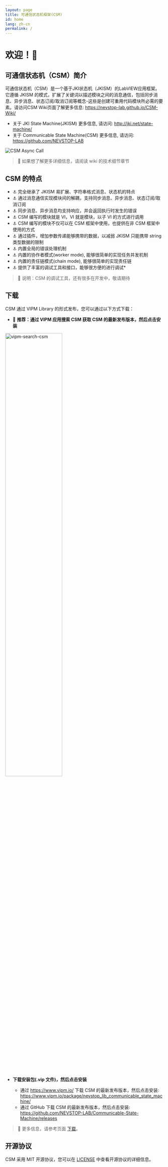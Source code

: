 ```yaml
---
layout: page
title: 可通信状态机框架(CSM)
id: home
lang: zh-cn
permalink: /
---
```


<!--  [50%] HOME 页面(md-page[x]) - English[√] | Chinese [√]
- [x] CSM框架的介绍
- [x] CSM框架的特点
- [ ] CSM框架的应用场景
- [x] CSM框架的下载链接
- [x] 开源资源使用说明
 -->

# 欢迎！🌱

<!--
[![Image](https://www.vipm.io/package/nevstop_lib_communicable_state_machine/badge.svg?metric=installs)](https://www.vipm.io/package/nevstop_lib_communicable_state_machine/)[![Image](https://www.vipm.io/package/nevstop_lib_communicable_state_machine/badge.svg?metric=stars)](https://www.vipm.io/package/nevstop_lib_communicable_state_machine/)[![GitHub all releases](https://img.shields.io/github/downloads/NEVSTOP-LAB/Communicable-State-Machine/total)](https://github.com/NEVSTOP-LAB/Communicable-State-Machine/releases)[![Build_VIPM_Library](https://github.com/NEVSTOP-LAB/Communicable-State-Machine/actions/workflows/Build_VIPM_Library.yml/badge.svg?branch=main)](https://github.com/NEVSTOP-LAB/Communicable-State-Machine/actions/workflows/Build_VIPM_Library.yml)[![Check_Broken_VIs](https://github.com/NEVSTOP-LAB/Communicable-State-Machine/actions/workflows/Check_Broken_VIs.yml/badge.svg?branch=main)](https://github.com/NEVSTOP-LAB/Communicable-State-Machine/actions/workflows/Check_Broken_VIs.yml) -->

## 可通信状态机（CSM）简介

可通信状态机（CSM）是一个基于JKI状态机（JKISM）的LabVIEW应用框架。它遵循 JKISM 的模式，扩展了关键词以描述模块之间的消息通信，包括同步消息、异步消息、状态订阅/取消订阅等概念-这些是创建可重用代码模块所必需的要素。请访问CSM Wiki页面了解更多信息: <https://nevstop-lab.github.io/CSM-Wiki/>

- 关于 JKI State Machine(JKISM) 更多信息, 请访问: <http://jki.net/state-machine/>
- 关于 Communicable State Machine(CSM) 更多信息, 请访问: <https://github.com/NEVSTOP-LAB>

![CSM Async Call](https://nevstop-lab.github.io/CSM-Wiki/assets/img/Homepage%20Image.png)

> 📓
> 如果想了解更多详细信息，请阅读 wiki 的技术细节章节
>

## CSM 的特点

- :anchor: 完全继承了 JKISM 易扩展、字符串格式消息、状态机的特点
- :anchor: 通过消息通信实现模块间的解耦，支持同步消息、异步消息、状态订阅/取消订阅
- :anchor: 同步消息、异步消息均支持响应，并会返回执行时发生的错误
- :anchor: CSM 编写的模块就是 VI，VI 就是模块，以子 VI 的方式进行调用
- :anchor: CSM 编写的模块不仅可以在 CSM 框架中使用，也提供在非 CSM 框架中使用的方式
- :anchor: 通过插件，增加参数传递能够携带的数据，以减弱 JKISM 只能携带 string 类型数据的限制
- :anchor: 内置全局的错误处理机制
- :anchor: 内置的协作者模式(worker mode), 能够很简单的实现任务并发机制
- :anchor: 内置的责任链模式(chain mode), 能够很简单的实现责任链
- :anchor: 提供了丰富的调试工具和接口，能够很方便的进行调试*

>
> 📓 说明：CSM 的调试工具，还有很多在开发中，敬请期待
>

## 下载

CSM 通过 VIPM Library 的形式发布，您可以通过以下方式下载：

- 🥇 **推荐：通过 VIPM 应用搜索 CSM 获取 CSM 的最新发布版本，然后点击安装**

<img src="assets/img/VIPM%20Search%20CSM.png" alt="vipm-search-csm" width="60%">

- **下载安装包(.vip 文件)，然后点击安装**

  - 通过 <https://www.vipm.io/> 下载 CSM 的最新发布版本，然后点击安装:<br/>
    <https://www.vipm.io/package/nevstop_lib_communicable_state_machine/>
  - 通过 GitHub 下载 CSM 的最新发布版本，然后点击安装:<br/>
    <https://github.com/NEVSTOP-LAB/Communicable-State-Machine/releases>

> 📓
> 更多信息，请参考页面 [下载](https://nevstop-lab.github.io/CSM-Wiki/release-of-csm)。
>

## 开源协议

CSM 采用 MIT 开源协议，您可以在 [LICENSE](https://github.com/NEVSTOP-LAB/Communicable-State-Machine/blob/main/LICENSE) 中查看开源协议的详细信息。
